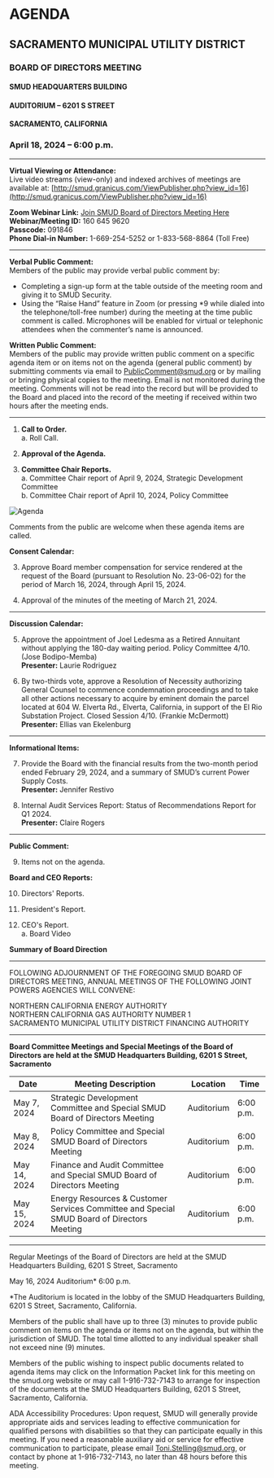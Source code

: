 <!-- Page 1 -->
# AGENDA

## SACRAMENTO MUNICIPAL UTILITY DISTRICT  
### BOARD OF DIRECTORS MEETING  
#### SMUD HEADQUARTERS BUILDING  
#### AUDITORIUM – 6201 S STREET  
#### SACRAMENTO, CALIFORNIA  

### April 18, 2024 – 6:00 p.m.

---

**Virtual Viewing or Attendance:**  
Live video streams (view-only) and indexed archives of meetings are available at: [http://smud.granicus.com/ViewPublisher.php?view_id=16](http://smud.granicus.com/ViewPublisher.php?view_id=16)

**Zoom Webinar Link:** [Join SMUD Board of Directors Meeting Here](http://smud.granicus.com/ViewPublisher.php?view_id=16)  
**Webinar/Meeting ID:** 160 645 9620  
**Passcode:** 091846  
**Phone Dial-in Number:** 1-669-254-5252 or 1-833-568-8864 (Toll Free)  

---

**Verbal Public Comment:**  
Members of the public may provide verbal public comment by:  
- Completing a sign-up form at the table outside of the meeting room and giving it to SMUD Security.  
- Using the “Raise Hand” feature in Zoom (or pressing *9 while dialed into the telephone/toll-free number) during the meeting at the time public comment is called. Microphones will be enabled for virtual or telephonic attendees when the commenter’s name is announced.  

**Written Public Comment:**  
Members of the public may provide written public comment on a specific agenda item or on items not on the agenda (general public comment) by submitting comments via email to PublicComment@smud.org or by mailing or bringing physical copies to the meeting. Email is not monitored during the meeting. Comments will not be read into the record but will be provided to the Board and placed into the record of the meeting if received within two hours after the meeting ends.  

---

1. **Call to Order.**  
   a. Roll Call.  

2. **Approval of the Agenda.**  

3. **Committee Chair Reports.**  
   a. Committee Chair report of April 9, 2024, Strategic Development Committee  
   b. Committee Chair report of April 10, 2024, Policy Committee  
<!-- Page 2 -->
![Agenda](https://via.placeholder.com/768x993.png?text=Agenda)

Comments from the public are welcome when these agenda items are called.

**Consent Calendar:**

3. Approve Board member compensation for service rendered at the request of the Board (pursuant to Resolution No. 23-06-02) for the period of March 16, 2024, through April 15, 2024.

4. Approval of the minutes of the meeting of March 21, 2024.

* * * * * *

**Discussion Calendar:**

5. Approve the appointment of Joel Ledesma as a Retired Annuitant without applying the 180-day waiting period. Policy Committee 4/10. (Jose Bodipo-Memba)  
   **Presenter:** Laurie Rodriguez

6. By two-thirds vote, approve a Resolution of Necessity authorizing General Counsel to commence condemnation proceedings and to take all other actions necessary to acquire by eminent domain the parcel located at 604 W. Elverta Rd., Elverta, California, in support of the El Rio Substation Project. Closed Session 4/10. (Frankie McDermott)  
   **Presenter:** Ellias van Ekelenburg

* * * * * *

**Informational Items:**

7. Provide the Board with the financial results from the two-month period ended February 29, 2024, and a summary of SMUD’s current Power Supply Costs.  
   **Presenter:** Jennifer Restivo

8. Internal Audit Services Report: Status of Recommendations Report for Q1 2024.  
   **Presenter:** Claire Rogers

* * * * * *

**Public Comment:**

9. Items not on the agenda.

**Board and CEO Reports:**

10. Directors' Reports.

11. President's Report.
<!-- Page 3 -->
12. CEO's Report.  
   a. Board Video  

**Summary of Board Direction**  

* * * * * *  

FOLLOWING ADJOURNMENT OF THE FOREGOING SMUD BOARD OF DIRECTORS MEETING, ANNUAL MEETINGS OF THE FOLLOWING JOINT POWERS AGENCIES WILL CONVENE:  

NORTHERN CALIFORNIA ENERGY AUTHORITY  
NORTHERN CALIFORNIA GAS AUTHORITY NUMBER 1  
SACRAMENTO MUNICIPAL UTILITY DISTRICT FINANCING AUTHORITY  

* * * * * *  

**Board Committee Meetings and Special Meetings of the Board of Directors are held at the SMUD Headquarters Building, 6201 S Street, Sacramento**  

| Date          | Meeting Description                                               | Location   | Time     |
|---------------|------------------------------------------------------------------|------------|----------|
| May 7, 2024   | Strategic Development Committee and Special SMUD Board of Directors Meeting | Auditorium | 6:00 p.m. |
| May 8, 2024   | Policy Committee and Special SMUD Board of Directors Meeting     | Auditorium | 6:00 p.m. |
| May 14, 2024  | Finance and Audit Committee and Special SMUD Board of Directors Meeting | Auditorium | 6:00 p.m. |
| May 15, 2024  | Energy Resources & Customer Services Committee and Special SMUD Board of Directors Meeting | Auditorium | 6:00 p.m. |

* * * * * *  
<!-- Page 4 -->
Regular Meetings of the Board of Directors are held at the SMUD Headquarters Building, 6201 S Street, Sacramento

May 16, 2024                     Auditorium*                     6:00 p.m.

*The Auditorium is located in the lobby of the SMUD Headquarters Building, 6201 S Street, Sacramento, California.

Members of the public shall have up to three (3) minutes to provide public comment on items on the agenda or items not on the agenda, but within the jurisdiction of SMUD. The total time allotted to any individual speaker shall not exceed nine (9) minutes.

Members of the public wishing to inspect public documents related to agenda items may click on the Information Packet link for this meeting on the smud.org website or may call 1-916-732-7143 to arrange for inspection of the documents at the SMUD Headquarters Building, 6201 S Street, Sacramento, California.

ADA Accessibility Procedures: Upon request, SMUD will generally provide appropriate aids and services leading to effective communication for qualified persons with disabilities so that they can participate equally in this meeting. If you need a reasonable auxiliary aid or service for effective communication to participate, please email Toni.Stelling@smud.org, or contact by phone at 1-916-732-7143, no later than 48 hours before this meeting.

